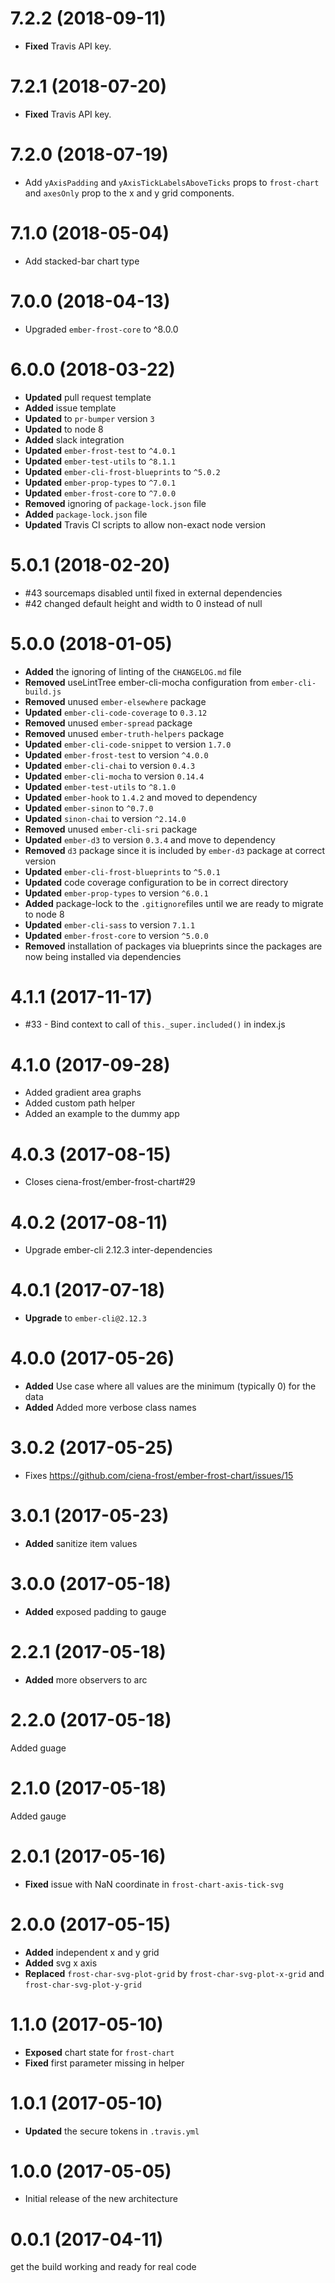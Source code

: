 # 7.2.2 (2018-09-11)

* **Fixed** Travis API key.


# 7.2.1 (2018-07-20)

* **Fixed** Travis API key.


# 7.2.0 (2018-07-19)

* Add `yAxisPadding` and `yAxisTickLabelsAboveTicks` props to `frost-chart` and `axesOnly` prop to the x and y grid components.

# 7.1.0 (2018-05-04)
- Add stacked-bar chart type


# 7.0.0 (2018-04-13)

* Upgraded `ember-frost-core` to ^8.0.0

# 6.0.0 (2018-03-22)
* **Updated** pull request template
* **Added** issue template
* **Updated** to `pr-bumper` version `3`
* **Updated** to node 8
* **Added** slack integration
* **Updated** `ember-frost-test` to `^4.0.1`
* **Updated** `ember-test-utils` to `^8.1.1`
* **Updated** `ember-cli-frost-blueprints` to `^5.0.2`
* **Updated** `ember-prop-types` to `^7.0.1`
* **Updated** `ember-frost-core` to `^7.0.0`
* **Removed** ignoring of `package-lock.json` file
* **Added** `package-lock.json` file
* **Updated** Travis CI scripts to allow non-exact node version

# 5.0.1 (2018-02-20)
- #43 sourcemaps disabled until fixed in external dependencies
- #42 changed default height and width to 0 instead of null


# 5.0.0 (2018-01-05)
* **Added** the ignoring of linting of the `CHANGELOG.md` file
* **Removed** useLintTree ember-cli-mocha configuration from `ember-cli-build.js`
* **Removed** unused `ember-elsewhere` package
* **Updated** `ember-cli-code-coverage` to `0.3.12`
* **Removed** unused `ember-spread` package
* **Removed** unused `ember-truth-helpers` package
* **Updated** `ember-cli-code-snippet` to version `1.7.0`
* **Updated** `ember-frost-test` to version `^4.0.0`
* **Updated** `ember-cli-chai` to version `0.4.3`
* **Updated** `ember-cli-mocha` to version `0.14.4`
* **Updated** `ember-test-utils` to `^8.1.0`
* **Updated** `ember-hook` to `1.4.2` and moved to dependency
* **Updated** `ember-sinon` to `^0.7.0`
* **Updated** `sinon-chai` to version `^2.14.0`
* **Removed** unused `ember-cli-sri` package
* **Updated** `ember-d3` to version `0.3.4` and move to dependency
* **Removed** `d3` package since it is included by `ember-d3` package at correct version
* **Updated** `ember-cli-frost-blueprints` to `^5.0.1`
* **Updated** code coverage configuration to be in correct directory
* **Updated** `ember-prop-types` to version `^6.0.1`
* **Added** package-lock to the `.gitignore`files until we are ready to migrate to node 8
* **Updated** `ember-cli-sass` to version `7.1.1`
* **Updated** `ember-frost-core` to version `^5.0.0`
* **Removed** installation of packages via blueprints since the packages are now being installed via dependencies

# 4.1.1 (2017-11-17)
* #33 - Bind context to call of `this._super.included()` in index.js

# 4.1.0 (2017-09-28)

- Added gradient area graphs
- Added custom path helper
- Added an example to the dummy app


# 4.0.3 (2017-08-15)
* Closes ciena-frost/ember-frost-chart#29

# 4.0.2 (2017-08-11)
* Upgrade ember-cli 2.12.3 inter-dependencies

# 4.0.1 (2017-07-18)
* **Upgrade** to `ember-cli@2.12.3`

# 4.0.0 (2017-05-26)
* **Added** Use case where all values are the minimum (typically 0) for the data
* **Added** Added more verbose class names


# 3.0.2 (2017-05-25)
* Fixes https://github.com/ciena-frost/ember-frost-chart/issues/15


# 3.0.1 (2017-05-23)
* **Added** sanitize item values


# 3.0.0 (2017-05-18)
* **Added** exposed padding to gauge


# 2.2.1 (2017-05-18)
* **Added** more observers to arc


# 2.2.0 (2017-05-18)
Added guage


# 2.1.0 (2017-05-18)
Added gauge


# 2.0.1 (2017-05-16)
* **Fixed** issue with NaN coordinate in `frost-chart-axis-tick-svg`


# 2.0.0 (2017-05-15)
* **Added** independent x and y grid
* **Added** svg x axis
* **Replaced** `frost-char-svg-plot-grid` by `frost-char-svg-plot-x-grid` and `frost-char-svg-plot-y-grid`

# 1.1.0 (2017-05-10)
* **Exposed** chart state for `frost-chart`
* **Fixed** first parameter missing in helper


# 1.0.1 (2017-05-10)
* **Updated** the secure tokens in `.travis.yml`

# 1.0.0 (2017-05-05)
- Initial release of the new architecture


# 0.0.1 (2017-04-11)
get the build working and ready for real code

